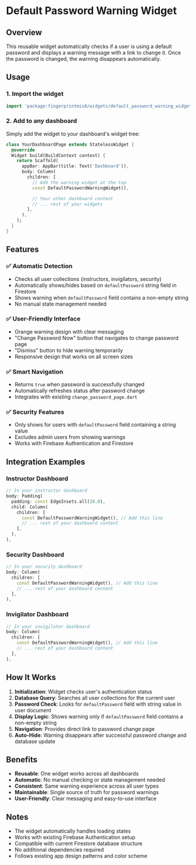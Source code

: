 # Default Password Warning Widget

## Overview
This reusable widget automatically checks if a user is using a default password and displays a warning message with a link to change it. Once the password is changed, the warning disappears automatically.

## Usage

### 1. Import the widget
```dart
import 'package:fingerprintmis8/widgets/default_password_warning_widget.dart';
```

### 2. Add to any dashboard
Simply add the widget to your dashboard's widget tree:

```dart
class YourDashboardPage extends StatelessWidget {
  @override
  Widget build(BuildContext context) {
    return Scaffold(
      appBar: AppBar(title: Text('Dashboard')),
      body: Column(
        children: [
          // Add the warning widget at the top
          const DefaultPasswordWarningWidget(),

          // Your other dashboard content
          // ... rest of your widgets
        ],
      ),
    );
  }
}
```

## Features

### ✅ Automatic Detection
- Checks all user collections (instructors, invigilators, security)
- Automatically shows/hides based on `defaultPassword` string field in Firestore
- Shows warning when `defaultPassword` field contains a non-empty string
- No manual state management needed

### ✅ User-Friendly Interface
- Orange warning design with clear messaging
- "Change Password Now" button that navigates to change password page
- "Dismiss" button to hide warning temporarily
- Responsive design that works on all screen sizes

### ✅ Smart Navigation
- Returns `true` when password is successfully changed
- Automatically refreshes status after password change
- Integrates with existing `change_password_page.dart`

### ✅ Security Features
- Only shows for users with `defaultPassword` field containing a string value
- Excludes admin users from showing warnings
- Works with Firebase Authentication and Firestore

## Integration Examples

### Instructor Dashboard
```dart
// In your instructor dashboard
body: Padding(
  padding: const EdgeInsets.all(20.0),
  child: Column(
    children: [
      const DefaultPasswordWarningWidget(), // Add this line
      // ... rest of your dashboard content
    ],
  ),
),
```

### Security Dashboard
```dart
// In your security dashboard
body: Column(
  children: [
    const DefaultPasswordWarningWidget(), // Add this line
    // ... rest of your dashboard content
  ],
),
```

### Invigilator Dashboard
```dart
// In your invigilator dashboard
body: Column(
  children: [
    const DefaultPasswordWarningWidget(), // Add this line
    // ... rest of your dashboard content
  ],
),
```

## How It Works

1. **Initialization**: Widget checks user's authentication status
2. **Database Query**: Searches all user collections for the current user
3. **Password Check**: Looks for `defaultPassword` field with string value in user document
4. **Display Logic**: Shows warning only if `defaultPassword` field contains a non-empty string
5. **Navigation**: Provides direct link to password change page
6. **Auto-Hide**: Warning disappears after successful password change and database update

## Benefits

- **Reusable**: One widget works across all dashboards
- **Automatic**: No manual checking or state management needed
- **Consistent**: Same warning experience across all user types
- **Maintainable**: Single source of truth for password warnings
- **User-Friendly**: Clear messaging and easy-to-use interface

## Notes

- The widget automatically handles loading states
- Works with existing Firebase Authentication setup
- Compatible with current Firestore database structure
- No additional dependencies required
- Follows existing app design patterns and color scheme
